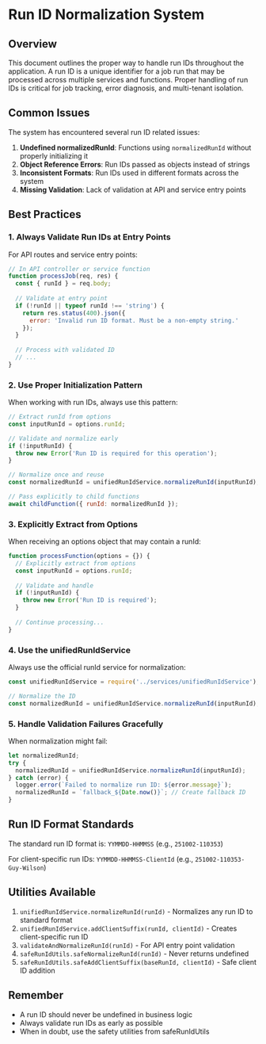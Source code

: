 # Run ID Normalization System

## Overview

This document outlines the proper way to handle run IDs throughout the application. A run ID is a unique identifier for a job run that may be processed across multiple services and functions. Proper handling of run IDs is critical for job tracking, error diagnosis, and multi-tenant isolation.

## Common Issues

The system has encountered several run ID related issues:

1. **Undefined normalizedRunId**: Functions using `normalizedRunId` without properly initializing it
2. **Object Reference Errors**: Run IDs passed as objects instead of strings
3. **Inconsistent Formats**: Run IDs used in different formats across the system
4. **Missing Validation**: Lack of validation at API and service entry points

## Best Practices

### 1. Always Validate Run IDs at Entry Points

For API routes and service entry points:

```javascript
// In API controller or service function
function processJob(req, res) {
  const { runId } = req.body;
  
  // Validate at entry point
  if (!runId || typeof runId !== 'string') {
    return res.status(400).json({ 
      error: 'Invalid run ID format. Must be a non-empty string.'
    });
  }
  
  // Process with validated ID
  // ...
}
```

### 2. Use Proper Initialization Pattern

When working with run IDs, always use this pattern:

```javascript
// Extract runId from options
const inputRunId = options.runId;

// Validate and normalize early
if (!inputRunId) {
  throw new Error('Run ID is required for this operation');
}

// Normalize once and reuse
const normalizedRunId = unifiedRunIdService.normalizeRunId(inputRunId);

// Pass explicitly to child functions
await childFunction({ runId: normalizedRunId });
```

### 3. Explicitly Extract from Options

When receiving an options object that may contain a runId:

```javascript
function processFunction(options = {}) {
  // Explicitly extract from options
  const inputRunId = options.runId;
  
  // Validate and handle
  if (!inputRunId) {
    throw new Error('Run ID is required');
  }
  
  // Continue processing...
}
```

### 4. Use the unifiedRunIdService

Always use the official runId service for normalization:

```javascript
const unifiedRunIdService = require('../services/unifiedRunIdService');

// Normalize the ID
const normalizedRunId = unifiedRunIdService.normalizeRunId(inputRunId);
```

### 5. Handle Validation Failures Gracefully

When normalization might fail:

```javascript
let normalizedRunId;
try {
  normalizedRunId = unifiedRunIdService.normalizeRunId(inputRunId);
} catch (error) {
  logger.error(`Failed to normalize run ID: ${error.message}`);
  normalizedRunId = `fallback_${Date.now()}`; // Create fallback ID
}
```

## Run ID Format Standards

The standard run ID format is: `YYMMDD-HHMMSS` (e.g., `251002-110353`)

For client-specific run IDs: `YYMMDD-HHMMSS-ClientId` (e.g., `251002-110353-Guy-Wilson`)

## Utilities Available

1. `unifiedRunIdService.normalizeRunId(runId)` - Normalizes any run ID to standard format
2. `unifiedRunIdService.addClientSuffix(runId, clientId)` - Creates client-specific run ID
3. `validateAndNormalizeRunId(runId)` - For API entry point validation
4. `safeRunIdUtils.safeNormalizeRunId(runId)` - Never returns undefined
5. `safeRunIdUtils.safeAddClientSuffix(baseRunId, clientId)` - Safe client ID addition

## Remember

- A run ID should never be undefined in business logic
- Always validate run IDs as early as possible
- When in doubt, use the safety utilities from safeRunIdUtils